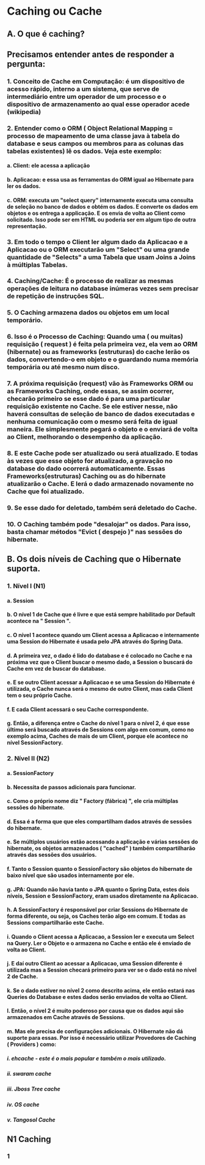 # Caching ou Cache
## A. O que é caching?
## Precisamos entender antes de responder a pergunta:
### 1. Conceito de Cache em Computação: é um dispositivo de acesso rápido, interno a um sistema, que serve de intermediário entre um operador de um processo e o dispositivo de armazenamento ao qual esse operador acede (wikipedia)
### 2. Entender como o ORM ( Object Relational Mapping = processo de mapeamento de uma classe java à tabela do database e seus campos ou membros para as colunas das tabelas existentes) lê os dados. Veja este exemplo:
#### a. Client: ele acessa a aplicação
#### b. Aplicacao: e essa usa as ferramentas do ORM igual ao Hibernate para ler os dados. 
#### c. ORM: executa um "select query" internamente executa uma consulta de seleção no banco de dados e obtém os dados. E converte os dados em objetos e os entrega a applicação. E os envia de volta ao Client como solicitado. Isso pode ser em HTML ou poderia ser em algum tipo de outra representação.
### 3. Em todo o tempo o Client ler algum dado da Aplicacao e a Aplicacao ou o ORM executarão um "Select" ou uma grande quantidade de "Selects" a uma Tabela que usam Joins a Joins à múltiplas Tabelas.
### 4. Caching/Cache: É o processo de realizar as mesmas operações de leitura no database inúmeras vezes sem precisar de repetição de instruções SQL.
### 5. O Caching armazena dados ou objetos em um local temporário.
### 6. Isso é o Processo de Caching: Quando uma ( ou muitas) requisição ( request ) é feita pela primeira vez, ela vem ao ORM (hibernate) ou as frameworks (estruturas) do cache lerão os dados, convertendo-o em objeto e o guardando numa memória temporária ou até mesmo num disco.
### 7. A próxima requisição (request) vão às Frameworks ORM ou as Frameworks Caching, onde essas, se assim ocorrer, checarão primeiro se esse dado é para uma particular requisição existente no Cache. Se ele estiver nesse, não haverá consultas de seleção de banco de dados executadas e nenhuma comunicação com o mesmo será feita de igual maneira. Ele simplesmente pegará o objeto e o enviará de volta ao Client, melhorando o desempenho da aplicação.
### 8. E este Cache pode ser atualizado ou será atualizado. E todas às vezes que esse objeto for atualizado, a gravação no database do dado ocorrerá automaticamente. Essas Frameworks(estruturas) Caching ou as do hibernate atualizarão o Cache. E lerá o dado armazenado novamente no Cache que foi atualizado.
### 9. Se esse dado for deletado, também será deletado do Cache.
### 10. O Caching também pode "desalojar" os dados. Para isso, basta chamar métodos "Evict ( despejo )" nas sessões do hibernate.
## B. Os dois níveis de Caching que o Hibernate suporta.
### 1. Nível I (N1)
#### a. Session
#### b. O nível 1 de Cache que é livre e que está sempre habilitado por Default acontece na " Session ".
#### c. O nível 1 acontece quando um Client acessa a Aplicacao e internamente uma Session do Hibernate é usada pelo JPA através do Spring Data.
#### d. A primeira vez, o dado é lido do database e é colocado no Cache e na próxima vez que o Client buscar o mesmo dado, a Session o buscará do Cache em vez de buscar do database.
#### e. E se outro Client acessar a Aplicacao e se uma Session do Hibernate é utilizada, o Cache nunca será o mesmo de outro Client, mas cada Client tem o seu próprio Cache.
#### f. E cada Client acessará o seu Cache correspondente.
#### g. Então, a diferença entre o Cache do nível 1 para o nível 2, é que esse último será buscado através de Sessions com algo em comum, como no exemplo acima, Caches de mais de um Client, porque ele acontece no nível SessionFactory.
### 2. Nível II (N2)
#### a. SessionFactory
#### b. Necessita de passos adicionais para funcionar.
#### c. Como o próprio nome diz " Factory (fábrica) ", ele cria múltiplas sessões do hibernate.
#### d. Essa é a forma que que eles compartilham dados através de sessões do hibernate.
#### e. Se múltiplos usuários estão acessando a aplicação e várias sessões do hibernate, os objetos armazenados ( "cached" ) também compartilharão através das sessões dos usuários.
#### f. Tanto o Session quanto o SessionFactory são objetos do hibernate de baixo nível que são usados internamente por ele.
#### g. JPA: Quando não havia tanto o JPA quanto o Spring Data, estes dois níveis, Session e SessionFactory, eram usados diretamente na Aplicacao.
#### h. A SessionFactory é responsável por criar Sessions do Hibernate de forma diferente, ou seja, os Caches terão algo em comum. E todas as Sessions compartilharão este Cache.
#### i. Quando o Client acessa a Aplicacao, a Session ler e executa um Select na Query. Ler o Objeto e o armazena no Cache e então ele é enviado de volta ao Client.
#### j. E daí outro Client ao acessar a Aplicacao, uma Session diferente é utilizada mas a Session checará primeiro para ver se o dado está no nível 2 de Cache.
#### k. Se o dado estiver no nível 2 como descrito acima, ele então estará nas Queries do Database e estes dados serão enviados de volta ao Client.
#### l. Então, o nível 2 é muito poderoso por causa que os dados aqui são armazenados em Cache através de Sessions.
#### m. Mas ele precisa de configurações adicionais. O Hibernate não dá suporte para essas. Por isso é necessário utilizar Provedores de Caching ( Providers ) como:
##### i. ehcache - este é o mais popular e também o mais utilizado.
##### ii. swaram cache
##### iii. Jboss Tree cache
##### iv. OS cache
##### v. Tangosol Cache
## N1 Caching
### 1
